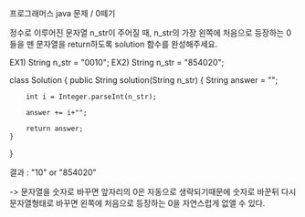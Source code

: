 프로그래머스 java 문제 / 0떼기

정수로 이루어진 문자열 n_str이 주어질 때, n_str의 가장 왼쪽에 처음으로 등장하는 0들을 뗀 문자열을 return하도록 solution 함수를 완성해주세요.

EX1) String n_str = "0010";
EX2) String n_str = "854020";

class Solution {
    public String solution(String n_str) {
        String answer = "";
        
        int i = Integer.parseInt(n_str);
        
        answer += i+"";
        
        return answer;
    }
}

결과 : "10" or "854020"

-> 문자열을 숫자로 바꾸면 앞자리의 0은 자동으로 생략되기때문에 숫자로 바꾼뒤 다시 문자열형태로 바꾸면
   왼쪽에 처음으로 등장하는 0을 자연스럽게 없앨 수 있다.